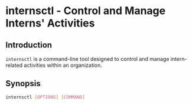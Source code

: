 # internsctl - Control and Manage Interns' Activities

## Introduction

`internsctl` is a command-line tool designed to control and manage intern-related activities within an organization.

## Synopsis

```bash
internsctl [OPTIONS] [COMMAND]
